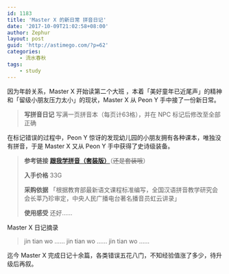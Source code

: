 ```yaml
---
id: 1183
title: 'Master X 的新日常 拼音日记'
date: '2017-10-09T21:02:58+08:00'
author: Zephur
layout: post
guid: 'http://astimego.com/?p=62'
categories:
    - 流水春秋
tags:
    - study
---
```


因为年龄关系，Master X 开始读第二个大班 ，本着「美好童年已近尾声」的精神和「留级小朋友压力太小」的现状，Master X 从 Peon Y 手中接了一份新日常。

> **写拼音日记** 写满一页拼音本（每页计63格），并在 NPC 标记后修改至全部正确

在标记错误的过程中，Peon Y 惊讶的发现幼儿园的小朋友拥有各种课本，唯独没有拼音，于是 Master X 又从 Peon Y 手中获得了史诗级装备。

<!-- more -->

> **参考链接** [**跟我学拼音（套装版）**](https://item.jd.com/12234140.html)（<del>还是套装哦</del>）
> 
> **入手价格** 33G
> 
> **采购依据** 「根据教育部最新语文课程标准编写，全国汉语拼音教学研究会会长莘乃珍审定，中央人民广播电台著名播音员虹云讲录」
> 
> **使用感受** 还好……

Master X 日记摘录

> jin tian wo …… jin tian wo …… jin tian wo ……

迄今 Master X 完成日记十余篇，各类错误五花八门，不知经验值涨了多少，待升级后再叙。